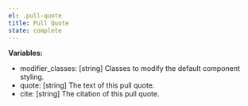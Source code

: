 ```yaml
---
el: .pull-quote
title: Pull Quote
state: complete
---
```


__Variables:__
* modifier_classes: [string] Classes to modify the default component styling.
* quote: [string] The text of this pull quote.
* cite: [string] The citation of this pull quote.
